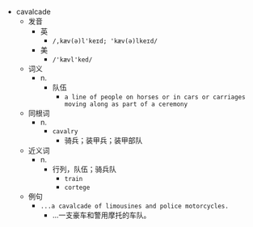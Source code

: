 - cavalcade
  - 发音
    - 英
      - `/,kæv(ə)l'keɪd; 'kæv(ə)lkeɪd/`
    - 美
      - `/'kævl'ked/`
  - 词义
    - n.
      - 队伍
        - `a line of people on horses or in cars or carriages moving along as part of a ceremony`
  - 同根词
    - n.
      - `cavalry`
        - 骑兵；装甲兵；装甲部队
  - 近义词
    - n.
      - 行列，队伍；骑兵队
        - `train`
        - `cortege`
  - 例句
    - `...a cavalcade of limousines and police motorcycles.`
      - ...一支豪车和警用摩托的车队。

